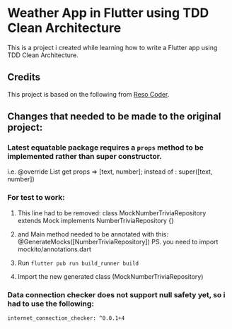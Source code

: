 # Weather App in Flutter using TDD Clean Architecture

This is a project i created while learning how to write a Flutter app using TDD Clean Architecture.

## Credits

This project is based on the following from [Reso Coder](https://resocoder.com/2019/08/27/flutter-tdd-clean-architecture-course-1-explanation-project-structure/).

## Changes that needed to be made to the original project:

### Latest equatable package requires a `props` method to be implemented rather than super constructor.

i.e.
@override
List<Object> get props => [text, number];
instead of : super([text, number])

### For test to work:

1.  This line had to be removed:
    class MockNumberTriviaRepository extends Mock implements NumberTriviaRepository {}

2.  and Main method needed to be annotated with this:
    @GenerateMocks([NumberTriviaRepository])
    PS. you need to import mockito/annotations.dart

3.  Run `flutter pub run build_runner build`

4.  Import the new generated class
    (MockNumberTriviaRepository)

### Data connection checker does not support null safety yet, so i had to use the following:

    internet_connection_checker: ^0.0.1+4
